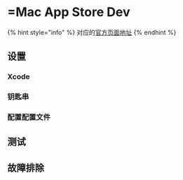 # =Mac App Store Dev

{% hint style="info" %}
对应的[官方页面地址](https://contributing.bitwarden.com/getting-started/clients/desktop/mac/)
{% endhint %}

## 设置 <a href="#setup" id="setup"></a>

### Xcode

### 钥匙串 <a href="#keychain" id="keychain"></a>

### 配置配置文件 <a href="#provisioning-profile" id="provisioning-profile"></a>

## 测试 <a href="#testing" id="testing"></a>

## 故障排除 <a href="#troubleshoot" id="troubleshoot"></a>
